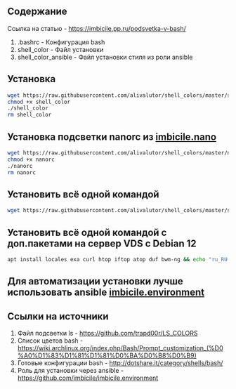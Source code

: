 ## Содержание

Ссылка на статью - <https://imbicile.pp.ru/podsvetka-v-bash/>

1. .bashrc - Конфигурация bash
2. shell_color - Файл установки
3. shell_color_ansible - Файл установки стиля из роли ansible

## Установка

```bash
wget https://raw.githubusercontent.com/alivalutor/shell_colors/master/shell_color
chmod +x shell_color
./shell_color
rm shell_color
```

## Установка подсветки nanorc из [imbicile.nano](https://github.com/imbicile/imbicile.nano)

```bash
wget https://raw.githubusercontent.com/alivalutor/shell_colors/master/nanorc
chmod +x nanorc
./nanorc
rm nanorc
```

## Установить всё одной командой

```bash
wget https://raw.githubusercontent.com/alivalutor/shell_colors/master/shell_color && chmod +x shell_color && ./shell_color && rm shell_color && wget https://raw.githubusercontent.com/alivalutor/shell_colors/master/nanorc && chmod +x nanorc && ./nanorc && rm nanorc
```

## Установить всё одной командой с доп.пакетами на сервер VDS с Debian 12

```bash
apt install locales exa curl htop iftop atop duf bwm-ng && echo "ru_RU.UTF-8 UTF-8" | tee -a /etc/locale.gen && locale-gen ru_RU.UTF-8 && update-locale LANG=ru_RU.UTF-8 && wget https://raw.githubusercontent.com/alivalutor/shell_colors/master/shell_color && chmod +x shell_color && ./shell_color && rm shell_color && wget https://raw.githubusercontent.com/alivalutor/shell_colors/master/nanorc && chmod +x nanorc && ./nanorc && rm nanorc
```

## Для автоматизации установки лучше использовать ansible [imbicile.environment](https://github.com/imbicile/imbicile.environment)

## Ссылки на источники

1. Файл подсветки ls - <https://github.com/trapd00r/LS_COLORS>
2. Список цветов bash - <https://wiki.archlinux.org/index.php/Bash/Prompt_customization_(%D0%A0%D1%83%D1%81%D1%81%D0%BA%D0%B8%D0%B9)>
3. Готовые конфигурации bash - <http://dotshare.it/category/shells/bash/>
4. Роль для установки через ansible - <https://github.com/imbicile/imbicile.environment>
